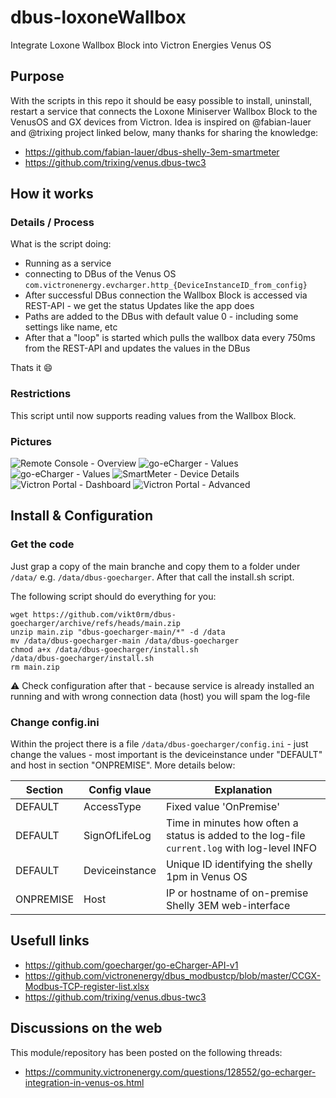 # dbus-loxoneWallbox
Integrate Loxone Wallbox Block into Victron Energies Venus OS

## Purpose

With the scripts in this repo it should be easy possible to install, uninstall, restart a service that connects the Loxone Miniserver Wallbox Block to the VenusOS and GX devices from Victron.
Idea is inspired on @fabian-lauer and @trixing project linked below, many thanks for sharing the knowledge:
- https://github.com/fabian-lauer/dbus-shelly-3em-smartmeter
- https://github.com/trixing/venus.dbus-twc3

## How it works
### Details / Process
What is the script doing:
- Running as a service
- connecting to DBus of the Venus OS `com.victronenergy.evcharger.http_{DeviceInstanceID_from_config}`
- After successful DBus connection the Wallbox Block is accessed via REST-API - we get the status Updates like the app does
- Paths are added to the DBus with default value 0 - including some settings like name, etc
- After that a "loop" is started which pulls the wallbox data every 750ms from the REST-API and updates the values in the DBus

Thats it 😄

### Restrictions
This script until now supports reading values from the Wallbox Block.


### Pictures
![Remote Console - Overview](img/venus-os-remote-console-overview.PNG) 
![go-eCharger - Values](img/venus-os-goecharger.PNG)
![go-eCharger - Values](img/venus-os-goecharger2.PNG)
![SmartMeter - Device Details](img/venus-os-goecharger-devicedetails.PNG)
![Victron Portal - Dashboard](img/venus-os-dashboard.PNG)
![Victron Portal - Advanced](img/venus-os-advanced-configuration.png)

## Install & Configuration
### Get the code
Just grap a copy of the main branche and copy them to a folder under `/data/` e.g. `/data/dbus-goecharger`.
After that call the install.sh script.

The following script should do everything for you:
```
wget https://github.com/vikt0rm/dbus-goecharger/archive/refs/heads/main.zip
unzip main.zip "dbus-goecharger-main/*" -d /data
mv /data/dbus-goecharger-main /data/dbus-goecharger
chmod a+x /data/dbus-goecharger/install.sh
/data/dbus-goecharger/install.sh
rm main.zip
```
⚠️ Check configuration after that - because service is already installed an running and with wrong connection data (host) you will spam the log-file

### Change config.ini
Within the project there is a file `/data/dbus-goecharger/config.ini` - just change the values - most important is the deviceinstance under "DEFAULT" and host in section "ONPREMISE". More details below:

| Section  | Config vlaue | Explanation |
| ------------- | ------------- | ------------- |
| DEFAULT  | AccessType | Fixed value 'OnPremise' |
| DEFAULT  | SignOfLifeLog  | Time in minutes how often a status is added to the log-file `current.log` with log-level INFO |
| DEFAULT  | Deviceinstance | Unique ID identifying the shelly 1pm in Venus OS |
| ONPREMISE  | Host | IP or hostname of on-premise Shelly 3EM web-interface |


## Usefull links
- https://github.com/goecharger/go-eCharger-API-v1
- https://github.com/victronenergy/dbus_modbustcp/blob/master/CCGX-Modbus-TCP-register-list.xlsx
- https://github.com/trixing/venus.dbus-twc3

## Discussions on the web
This module/repository has been posted on the following threads:
- https://community.victronenergy.com/questions/128552/go-echarger-integration-in-venus-os.html
